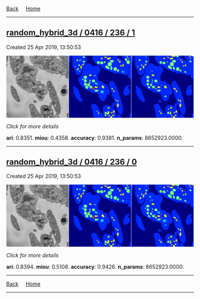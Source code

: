 
[Back](..)&nbsp;&nbsp;&nbsp;&nbsp;&nbsp;[Home](https://leapmanlab.github.io/snapshots)

---

<div class="summary"><a href="1"><h2>random_hybrid_3d / 0416 / 236 / 1</h2></a><p>Created 25 Apr 2019, 13:50:53
</p><a href="1"><img src="1/media/summary.png" align="center"></a><p>
<i>Click for more details</i>
</p></div>

**ari**: 0.8351. **miou**: 0.4358. **accuracy**: 0.9381. **n_params**: 8652923.0000. 

---

<div class="summary"><a href="0"><h2>random_hybrid_3d / 0416 / 236 / 0</h2></a><p>Created 25 Apr 2019, 13:50:53
</p><a href="0"><img src="0/media/summary.png" align="center"></a><p>
<i>Click for more details</i>
</p></div>

**ari**: 0.8394. **miou**: 0.5108. **accuracy**: 0.9426. **n_params**: 8652923.0000. 

---

[Back](..)&nbsp;&nbsp;&nbsp;&nbsp;&nbsp;[Home](https://leapmanlab.github.io/snapshots)

---